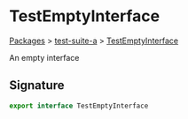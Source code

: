 # TestEmptyInterface

[Packages](/) > [test-suite-a](/test-suite-a/) > [TestEmptyInterface](/test-suite-a/testemptyinterface-interface)

An empty interface

<h2 id="testemptyinterface-signature">Signature</h2>

```typescript
export interface TestEmptyInterface
```
